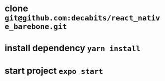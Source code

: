 # clone `git@github.com:decabits/react_native_barebone.git`

# install dependency `yarn install`

# start project `expo start`
